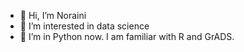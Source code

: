 - 👋 Hi, I’m Noraini
- 👀 I’m interested in data science
- 🌱 I’m in Python now. I am familiar with R and GrADS.

<!---
noraini0210/noraini0210 is a ✨ special ✨ repository because its `README.md` (this file) appears on your GitHub profile.
You can click the Preview link to take a look at your changes.
--->
